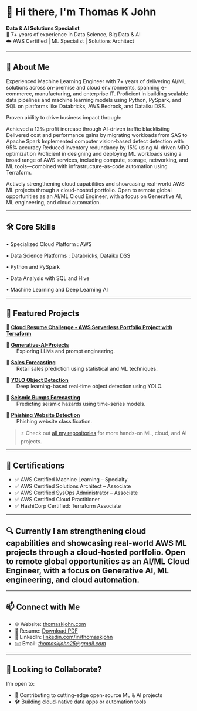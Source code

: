 # 👋 Hi there, I'm Thomas K John

**Data & AI Solutions Specialist**  
💼 7+ years of experience in Data Science, Big Data & AI  
☁️ AWS Certified | ML Specialist | Solutions Architect

---

## 🚀 About Me

Experienced Machine Learning Engineer with 7+ years of delivering AI/ML solutions across on-premise and cloud environments, spanning e-commerce, manufacturing, and enterprise IT. Proficient in building scalable data pipelines and machine learning models using Python, PySpark, and SQL on platforms like Databricks, AWS Bedrock, and Dataiku DSS.

Proven ability to drive business impact through:

Achieved a 12% profit increase through AI-driven traffic blacklisting
Delivered cost and performance gains by migrating workloads from SAS to Apache Spark
Implemented computer vision-based defect detection with 95% accuracy
Reduced inventory redundancy by 15% using AI-driven MRO optimization
Proficient in designing and deploying ML workloads using a broad range of AWS services, including compute, storage, networking, and ML tools—combined with infrastructure-as-code automation using Terraform.

Actively strengthening cloud capabilities and showcasing real-world AWS ML projects through a cloud-hosted portfolio. Open to remote global opportunities as an AI/ML Cloud Engineer, with a focus on Generative AI, ML engineering, and cloud automation.

---

## 🛠️ Core Skills

•	Specialized Cloud Platform : AWS

• Data Science Platforms     : Databricks, Dataiku DSS 

•	Python and PySpark

•	Data Analysis with SQL and Hive

•	Machine Learning and Deep Learning AI

---

## 📘 Featured Projects

🔹 **[Cloud Resume Challenge - AWS Serverless Portfolio Project with Terraform](https://github.com/Thomas-K-John/thomaskjohn-infra)**

🔹 **[Generative-AI-Projects](https://github.com/Thomas-K-John/Generative-AI-Projects)**  
  Exploring LLMs and prompt engineering.

🔹 **[Sales Forecasting]([https://github.com/Thomas-K-John/Sales-Forecasting](https://github.com/Thomas-K-John/SalesForecasting))**  
  Retail sales prediction using statistical and ML techniques.

🔹 **[YOLO Object Detection](https://github.com/Thomas-K-John/yolo-object-detection)**  
  Deep learning-based real-time object detection using YOLO.

🔹 **[Seismic Bumps Forecasting](https://github.com/Thomas-K-John/Seismic-Bumps-Forecasting)**  
  Predicting seismic hazards using time-series models.

🔹 **[Phishing Website Detection](https://github.com/Thomas-K-John/Detection-and-Prediction-on-Phishing-Websites)**  
  Phishing website classification.

> ⭐ Check out [all my repositories](https://github.com/Thomas-K-John?tab=repositories) for more hands-on ML, cloud, and AI projects.

---

## 🏅 Certifications

- ✅ AWS Certified Machine Learning – Specialty  
- ✅ AWS Certified Solutions Architect – Associate  
- ✅ AWS Certified SysOps Administrator – Associate  
- ✅ AWS Certified Cloud Practitioner  
- ✅ HashiCorp Certified: Terraform Associate

---

## 🔍 Currently I am strengthening cloud capabilities and showcasing real-world AWS ML projects through a cloud-hosted portfolio. Open to remote global opportunities as an AI/ML Cloud Engineer, with a focus on Generative AI, ML engineering, and cloud automation.

---

## 📫 Connect with Me

- 🌐 Website: [thomaskjohn.com](https://thomaskjohn.com/)  
- 📄 Resume: [Download PDF](https://thomaskjohn.com/docs/thomaskjohn_resume.pdf)  
- 💼 LinkedIn: [linkedin.com/in/thomaskjohn](https://www.linkedin.com/in/thomaskjohn/)  
- ✉️ Email: *thomaskjohn25@gmail.com* 

---

## 🤝 Looking to Collaborate?

I’m open to:

- 🧠 Contributing to cutting-edge open-source ML & AI projects  
- 🛠️ Building cloud-native data apps or automation tools  
